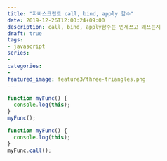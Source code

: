 ```yaml
---
title: "자바스크립트 call, bind, apply 함수"
date: 2019-12-26T12:00:24+09:00
description: call, bind, apply함수는 언제쓰고 왜쓰는지
draft: true
tags:
- javascript
series:
-
categories:
-
featured_image: feature3/three-triangles.png
---
```


```javascript
function myFunc() {
  console.log(this);
}
myFunc();
```

```javascript
function myFunc() {
  console.log(this);
}
myFunc.call();
```